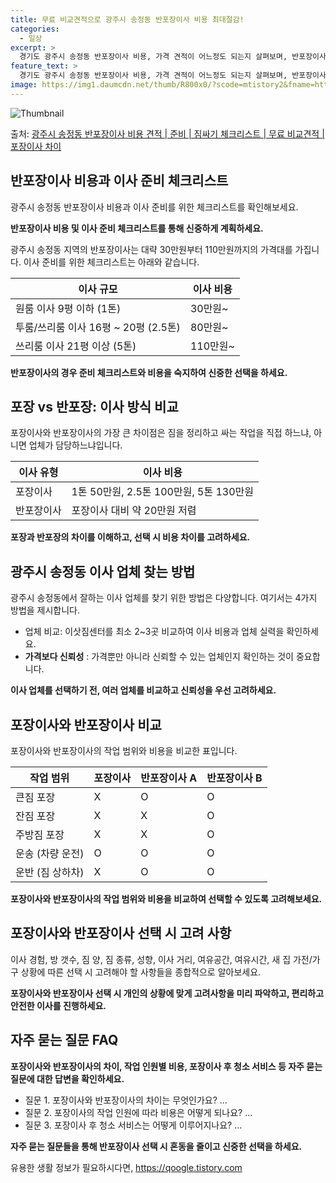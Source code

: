 ```yaml
---
title: 무료 비교견적으로 광주시 송정동 반포장이사 비용 최대절감!
categories:
  - 일상
excerpt: >
  경기도 광주시 송정동 반포장이사 비용, 가격 견적이 어느정도 되는지 살펴보며, 반포장이사를 준비함에 있어 짐싸기 준비 체크리스트가 무엇인지 보겠습니다. 마지막으로 포장이사와 차이점을 통해 무료 비교견적으로 어떤 것이 더 합리적인 선택인지 공유 드립니다.광주시 송정동 포장이사 견적 샘플 보기 👈 클릭광주시 송정동 포장이사 가격 살펴보기 👈 클릭광주시 송정동 반포장이사 평균 이사 비용평수광주시 송정동 평균 이사 비용원룸 이사9평 이하 (1톤)30만원~투룸/쓰리룸 이사16평 ~ 20평 (2.5톤)80만원~쓰리룸 이사21평 (5톤) ~110만원~우리집 무료 이사견적 받기 👈 클릭포장 vs 반포장: 이사 방식 비교이사를 할 때 포장과 반포장의 가장 큰 차이점은 짐을 정리하고 싸는 작업을 직접 하느냐, 아니면..
feature_text: >
  경기도 광주시 송정동 반포장이사 비용, 가격 견적이 어느정도 되는지 살펴보며, 반포장이사를 준비함에 있어 짐싸기 준비 체크리스트가 무엇인지 보겠습니다. 마지막으로 포장이사와 차이점을 통해 무료 비교견적으로 어떤 것이 더 합리적인 선택인지 공유 드립니다.광주시 송정동 포장이사 견적 샘플 보기 👈 클릭광주시 송정동 포장이사 가격 살펴보기 👈 클릭광주시 송정동 반포장이사 평균 이사 비용평수광주시 송정동 평균 이사 비용원룸 이사9평 이하 (1톤)30만원~투룸/쓰리룸 이사16평 ~ 20평 (2.5톤)80만원~쓰리룸 이사21평 (5톤) ~110만원~우리집 무료 이사견적 받기 👈 클릭포장 vs 반포장: 이사 방식 비교이사를 할 때 포장과 반포장의 가장 큰 차이점은 짐을 정리하고 싸는 작업을 직접 하느냐, 아니면..
image: https://img1.daumcdn.net/thumb/R800x0/?scode=mtistory2&fname=https%3A%2F%2Fblog.kakaocdn.net%2Fdn%2FrEglv%2FbtsHcty7kHr%2FDMxMeUDEcxe07rQAQpZsDK%2Fimg.webp
---
```


![Thumbnail](https://img1.daumcdn.net/thumb/R800x0/?scode=mtistory2&fname=https%3A%2F%2Fblog.kakaocdn.net%2Fdn%2FrEglv%2FbtsHcty7kHr%2FDMxMeUDEcxe07rQAQpZsDK%2Fimg.webp)

<p>출처: <a href="https://qoogle.tistory.com/9015" rel="dofollow">광주시 송정동 반포장이사 비용 견적 | 준비 | 짐싸기 체크리스트 | 무료 비교견적 | 포장이사 차이</a> </p>

## 반포장이사 비용과 이사 준비 체크리스트

광주시 송정동 반포장이사 비용과 이사 준비를 위한 체크리스트를 확인해보세요.

**반포장이사 비용 및 이사 준비 체크리스트를 통해 신중하게 계획하세요.**

광주시 송정동 지역의 반포장이사는 대략 30만원부터 110만원까지의 가격대를 가집니다. 이사 준비를 위한 체크리스트는 아래와 같습니다.

**이사 규모** | **이사 비용**  
---|---  
원룸 이사 9평 이하 (1톤) | 30만원~  
투룸/쓰리룸 이사 16평 ~ 20평 (2.5톤) | 80만원~  
쓰리룸 이사 21평 이상 (5톤) | 110만원~  
  
**반포장이사의 경우 준비 체크리스트와 비용을 숙지하여 신중한 선택을 하세요.**

## 포장 vs 반포장: 이사 방식 비교

포장이사와 반포장이사의 가장 큰 차이점은 짐을 정리하고 싸는 작업을 직접 하느냐, 아니면 업체가 담당하느냐입니다.

**이사 유형** | **이사 비용**  
---|---  
포장이사 | 1톤 50만원, 2.5톤 100만원, 5톤 130만원  
반포장이사 | 포장이사 대비 약 20만원 저렴  
  
**포장과 반포장의 차이를 이해하고, 선택 시 비용 차이를 고려하세요.**

## 광주시 송정동 이사 업체 찾는 방법

광주시 송정동에서 잘하는 이사 업체를 찾기 위한 방법은 다양합니다. 여기서는 4가지 방법을 제시합니다.

  * 업체 비교: 이삿짐센터를 최소 2~3곳 비교하여 이사 비용과 업체 실력을 확인하세요.
  * **가격보다 신뢰성** : 가격뿐만 아니라 신뢰할 수 있는 업체인지 확인하는 것이 중요합니다.

**이사 업체를 선택하기 전, 여러 업체를 비교하고 신뢰성을 우선 고려하세요.**

## 포장이사와 반포장이사 비교

포장이사와 반포장이사의 작업 범위와 비용을 비교한 표입니다.

**작업 범위** | **포장이사** | **반포장이사 A** | **반포장이사 B**  
---|---|---|---  
큰짐 포장 | X | O | O  
잔짐 포장 | X | X | O  
주방짐 포장 | X | X | O  
운송 (차량 운전) | O | O | O  
운반 (짐 상하차) | X | O | O  
  
**포장이사와 반포장이사의 작업 범위와 비용을 비교하여 선택할 수 있도록 고려해보세요.**

## 포장이사와 반포장이사 선택 시 고려 사항

이사 경험, 방 갯수, 짐 양, 짐 종류, 성향, 이사 거리, 여유공간, 여유시간, 새 집 가전/가구 상황에 따른 선택 시 고려해야 할
사항들을 종합적으로 알아보세요.

**포장이사와 반포장이사 선택 시 개인의 상황에 맞게 고려사항을 미리 파악하고, 편리하고 안전한 이사를 진행하세요.**

## 자주 묻는 질문 FAQ

**포장이사와 반포장이사의 차이, 작업 인원별 비용, 포장이사 후 청소 서비스 등 자주 묻는 질문에 대한 답변을 확인하세요.**

  * 질문 1. 포장이사와 반포장이사의 차이는 무엇인가요? ...
  * 질문 2. 포장이사의 작업 인원에 따라 비용은 어떻게 되나요? ...
  * 질문 3. 포장이사 후 청소 서비스는 어떻게 이루어지나요? ...

**자주 묻는 질문들을 통해 반포장이사 선택 시 혼동을 줄이고 신중한 선택을 하세요.**

 

유용한 생활 정보가 필요하시다면, <a href="https://qoogle.tistory.com" rel="dofollow">https://qoogle.tistory.com</a>


